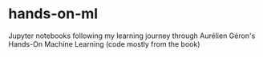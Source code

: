 # hands-on-ml
Jupyter notebooks following my learning journey through Aurélien Géron's Hands-On Machine Learning (code mostly from the book)
